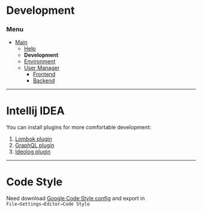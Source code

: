 # Development

### Menu

- [Main](/README.md)
    - [Help](/doc/help.md)
    - **Development**
    - [Environment](/doc/environment.md)
    - [User Manager](/user-manager/doc/common.md)
        - [Frontend](/user-manager/doc/frontend.md)
        - [Backend](/user-manager/doc/backend.md)

---
# Intellij IDEA

You can install plugins for more comfortable development:

1. [Lombok plugin](https://plugins.jetbrains.com/plugin/6317-lombok/)
2. [GraphQL plugin](https://plugins.jetbrains.com/plugin/8097-js-graphql/)
3. [Ideolog plugin](https://plugins.jetbrains.com/plugin/9746-ideolog/)

---
# Code Style
Need download [Google Code Style config](https://raw.githubusercontent.com/google/styleguide/gh-pages/intellij-java-google-style.xml)
and export in `File→Settings→Editor→Code Style`
